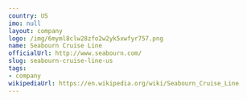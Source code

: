 ```yaml
---
country: US
imo: null
layout: company
logo: /img/6myml8clw28zfo2w2yk5xwfyr757.png
name: Seabourn Cruise Line
officialUrl: http://www.seabourn.com/
slug: seabourn-cruise-line-us
tags:
- company
wikipediaUrl: https://en.wikipedia.org/wiki/Seabourn_Cruise_Line
---
```

